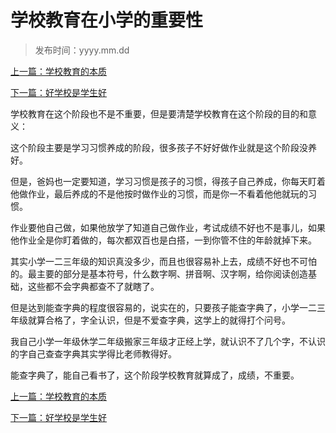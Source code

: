 #  学校教育在小学的重要性

> 发布时间：yyyy.mm.dd 

[上一篇：学校教育的本质](/education/article53)

[下一篇：好学校是学生好](/education/article55)



学校教育在这个阶段也不是不重要，但是要清楚学校教育在这个阶段的目的和意义：

这个阶段主要是学习习惯养成的阶段，很多孩子不好好做作业就是这个阶段没养好。

但是，爸妈也一定要知道，学习习惯是孩子的习惯，得孩子自己养成，你每天盯着他做作业，最后养成的不是他按时做作业的习惯，而是你一不看着他他就玩的习惯。

作业要他自己做，如果他放学了知道自己做作业，考试成绩不好也不是事儿，如果他作业全是你盯着做的，每次都双百也是白搭，一到你管不住的年龄就掉下来。

其实小学一二三年级的知识真没多少，而且也很容易补上去，成绩不好也不可怕的。最主要的部分是基本符号，什么数字啊、拼音啊、汉字啊，给你阅读创造基础，这些都不会字典都查不了就瞎了。

但是达到能查字典的程度很容易的，说实在的，只要孩子能查字典了，小学一二三年级就算合格了，字全认识，但是不爱查字典，这学上的就得打个问号。

我自己小学一年级休学二年级搬家三年级才正经上学，就认识不了几个字，不认识的字自己查查字典其实学得比老师教得好。

能查字典了，能自己看书了，这个阶段学校教育就算成了，成绩，不重要。



[上一篇：学校教育的本质](/education/article53)

[下一篇：好学校是学生好](/education/article55)